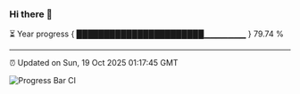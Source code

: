 ### Hi there 👋

⏳ Year progress { ███████████████████████▁▁▁▁▁▁▁ } 79.74 %

---

⏰ Updated on Sun, 19 Oct 2025 01:17:45 GMT

![Progress Bar CI](https://github.com/liununu/liununu/workflows/Progress%20Bar%20CI/badge.svg)
